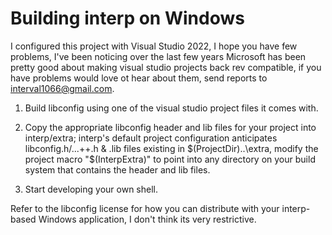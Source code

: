 # Building interp on Windows

I configured this project with Visual Studio 2022, I hope you have few problems, I've been noticing
over the last few years Microsoft has been pretty good about making visual studio projects back rev
compatible, if you have problems would love ot hear about them, send reports to
interval1066@gmail.com.

1) Build libconfig using one of the visual studio project files it comes with.

2) Copy the appropriate libconfig header and lib files for your project into
	interp/extra; interp's default project configuration anticipates
	libconfig.h/...++.h & .lib files existing in $(ProjectDir)..\extra,
	modify the project macro "$(InterpExtra)" to point into any directory
	on your build system that contains the header and lib files.

3) Start developing your own shell.

Refer to the libconfig license for how you can distribute with your interp-based
Windows application, I don't think its very restrictive.
